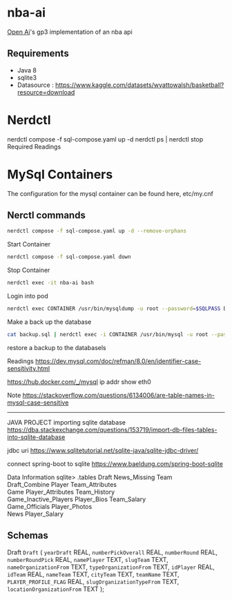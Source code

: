 # nba-ai

[Open Ai](https://openai.com/api/)'s gp3 implementation of an nba api

## Requirements

- Java 8
- sqlite3
- Datasource : https://www.kaggle.com/datasets/wyattowalsh/basketball?resource=download

# Nerdctl

nerdctl compose -f sql-compose.yaml up -d
nerdctl ps | nerdctl stop
Required Readings

# MySql Containers

The configuration for the mysql container can be found here, etc/my.cnf

## Nerctl commands

```Bash
nerdctl compose -f sql-compose.yaml up -d --remove-orphans
```

Start Container

```Bash
nerdctl compose -f sql-compose.yaml down
```

Stop Container

```Bash
nerdctl exec -it nba-ai bash
```

Login into pod

```Bash
nerdctl exec CONTAINER /usr/bin/mysqldump -u root --password=$SQLPASS DATABASE > backup.sql
```

Make a back up the database

```Bash
cat backup.sql | nerdctl exec -i CONTAINER /usr/bin/mysql -u root --password=$SQLPASS DATABASE
```

restore a backup to the databasels

Readings
https://dev.mysql.com/doc/refman/8.0/en/identifier-case-sensitivity.html

https://hub.docker.com/_/mysql
ip addr show eth0

Note
https://stackoverflow.com/questions/6134006/are-table-names-in-mysql-case-sensitive

---

JAVA PROJECT
importing sqlite database
https://dba.stackexchange.com/questions/153719/import-db-files-tables-into-sqlite-database

jdbc uri
https://www.sqlitetutorial.net/sqlite-java/sqlite-jdbc-driver/

connect spring-boot to sqlite
https://www.baeldung.com/spring-boot-sqlite

Data Information
sqlite> .tables
Draft News_Missing Team  
Draft_Combine Player Team_Attributes  
Game Player_Attributes Team_History  
Game_Inactive_Players Player_Bios Team_Salary  
Game_Officials Player_Photos  
News Player_Salary

## Schemas

Draft
`Draft` (
`yearDraft` REAL,
`numberPickOverall` REAL,
`numberRound` REAL,
`numberRoundPick` REAL,
`namePlayer` TEXT,
`slugTeam` TEXT,
`nameOrganizationFrom` TEXT,
`typeOrganizationFrom` TEXT,
`idPlayer` REAL,
`idTeam` REAL,
`nameTeam` TEXT,
`cityTeam` TEXT,
`teamName` TEXT,
`PLAYER_PROFILE_FLAG` REAL,
`slugOrganizationTypeFrom` TEXT,
`locationOrganizationFrom` TEXT
);
